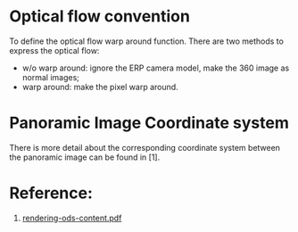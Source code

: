 
# Optical flow convention

To define the optical flow warp around function.
There are two methods to express the optical flow:
- w/o warp around: ignore the ERP camera model, make the 360 image as normal images;
- warp around: make the pixel warp around.

# Panoramic Image Coordinate system

There is more detail about the corresponding coordinate system between the panoramic image can be found in [1].

# Reference:

1. [rendering-ods-content.pdf](https://developers.google.com/vr/jump/rendering-ods-content.pdf)
